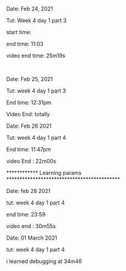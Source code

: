 Date: Feb 24, 2021 

Tut: Week 4 day 1 part 3

start time: 

end time: 11:03

video end time: 25m19s 

<br/>

Date: Feb 25, 2021

Tut: week 4 day 1 part 3

End time: 12:31pm

Video End: totally
<br/>

Date: Feb 26 2021

Tut: week 4 day 1 part 4 

End time: 11:47pm

video End : 22m00s 
<br/>

************ Learning params *******************************************

Date: feb 28 2021

tut: week 4 day 1 part 4

end time: 23:59

video end : 30m55s

Date: 01 March 2021

tut: week 4 day 1 part 4

i learned debugging at 34m46














